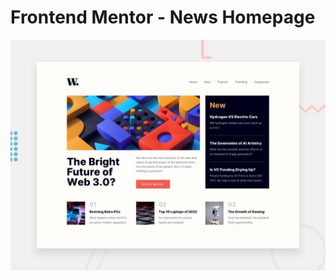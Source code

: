 # Frontend Mentor - News Homepage

![Design preview for the News homepage coding challenge](./desktop-preview.jpg)